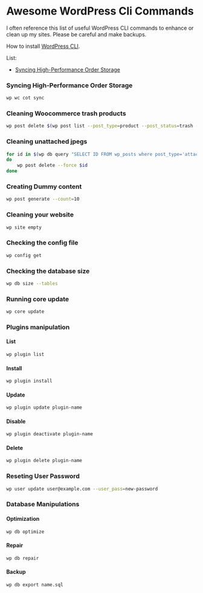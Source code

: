 # Awesome WordPress Cli Commands

I often reference this list of useful WordPress CLI commands to enhance or clean up my sites. Please be careful and make backups.

How to install [WordPress CLI](https://wp-cli.org/).

List:

- [Syncing High-Performance Order Storage](#syncing-high-performance-order-storages)

### Syncing High-Performance Order Storage
```bash
wp wc cot sync
```

### Cleaning Woocommerce trash products
```bash
wp post delete $(wp post list --post_type=product --post_status=trash --format=ids) --force
```

### Cleaning unattached jpegs
```bash
for id in $(wp db query "SELECT ID FROM wp_posts where post_type='attachment' AND post_parent=0 AND post_mime_type='image/jpeg" --silent --skip-column-names)
do
    wp post delete --force $id
done
```
### Creating Dummy content
```bash
wp post generate --count=10
```

### Cleaning your website
```bash
wp site empty
```

### Checking the config file
```bash
wp config get
```

### Checking the database size
```bash
wp db size --tables
```

### Running core update
```bash
wp core update
```

### Plugins manipulation

#### List
```bash
wp plugin list
```
#### Install
```bash
wp plugin install
```

#### Update
```bash
wp plugin update plugin-name
```

#### Disable
```bash
wp plugin deactivate plugin-name
```

#### Delete
```bash
wp plugin delete plugin-name
```

### Reseting User Password
```bash
wp user update user@example.com --user_pass=new-password
```

### Database Manipulations

#### Optimization
```bash
wp db optimize
```
#### Repair
```bash
wp db repair
```

#### Backup
```bash
wp db export name.sql
```
